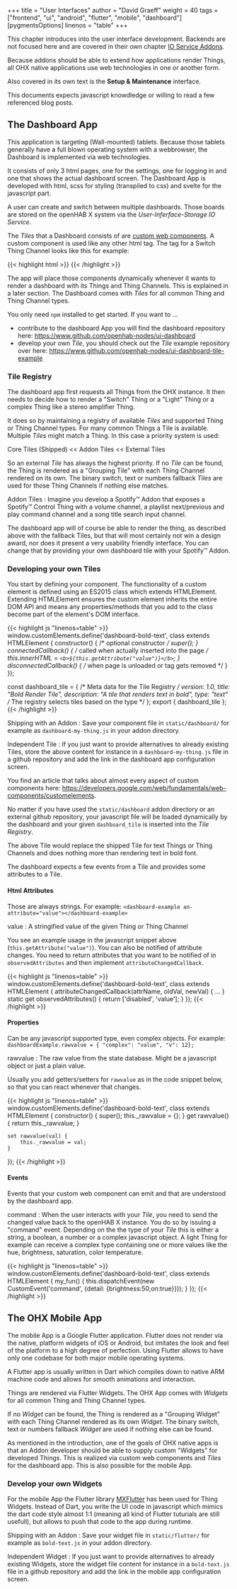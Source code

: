 +++
title = "User Interfaces"
author = "David Graeff"
weight = 40
tags = ["frontend", "ui", "android", "flutter", "mobile", "dashboard"]
[pygmentsOptions]
    linenos = "table"
+++

This chapter introduces into the user interface development. Backends are not focused here and are covered in their own chapter [IO Service Addons](/developer/addons_ioservice).

Because addons should be able to extend how applications render Things, all OHX native applications use web technologies in one or another form.

Also covered in its own text is the **Setup &amp; Maintenance** interface.

This documents expects javascript knowdledge or willing to read a few referenced blog posts.

## The Dashboard App

This application is targeting (Wall-mounted) tablets. Because those tablets generally have a full blown operating system with a webbrowser, the Dashboard is implemented via web technologies.

It consists of only 3 html pages, one for the settings, one for logging in and one that shows the actual dashboard screen. The Dashboard App is developed with html, scss for styling (transpiled to css) and svelte for the javascript part.

A user can create and switch between multiple dashboards. Those boards are stored on the openHAB X system via the *User-Inferface-Storage IO Service*.

The *Tiles* that a Dashboard consists of are [custom web components](https://developers.google.com/web/fundamentals/web-components/customelements). 
A custom component is used like any other html tag. The tag for a Switch Thing Channel looks like this for example:

{{< highlight html >}}
<dashboard-thing-switch></dashboard-thing-switch>
{{< /highlight >}}

The app will place those components dynamically whenever it wants to render a dashboard with its Things and Thing Channels. This is explained in a later section. The Dashboard comes with *Tiles* for all common Thing and Thing Channel types.

You only need `npm` installed to get started. If you want to &hellip;

*  contribute to the dashboard App you will find the dashboard repository here: https://www.github.com/openhab-nodes/ui-dashboard
* develop your own *Tile*, you should check out the *Tile* example repository over here: https://www.github.com/openhab-nodes/ui-dashboard-tile-example


### Tile Registry

The dashboard app first requests all Things from the OHX instance. It then needs to decide how to render a "Switch" Thing or a "Light" Thing or a complex Thing like a stereo amplifier Thing.

It does so by maintaining a registry of available *Tiles* and supported Thing or Thing Channel types. For many common Things a Tile is available. Multiple *Tiles* might match a Thing. In this case a priority system is used:

Core Tiles (Shipped) << Addon Tiles << External Tiles

So an external *Tile* has always the highest priority. If no *Tile* can be found, the Thing is rendered as a "Grouping Tile" with each Thing Channel rendered on its own. The binary switch, text or numbers fallback *Tiles* are used for those Thing Channels if nothing else matches.

Addon Tiles
: Imagine you develop a Spotify&trade; Addon that exposes a Spotify&trade; Control Thing with a volume channel, a playlist next/previous and play command channel and a song title search input channel.

The dashboard app will of course be able to render the thing, as described above with the fallback Tiles, but that will most certainly not win a design award, nor does it present a very usability friendly interface. You can change that by providing your own dashboard tile with your Spotify&trade; Addon.

### Developing your own Tiles

You start by defining your component. The functionality of a custom element is defined using an ES2015 class which extends HTMLElement. Extending HTMLElement ensures the custom element inherits the entire DOM API and means any properties/methods that you add to the class become part of the element's DOM interface.

{{< highlight js "linenos=table" >}}
window.customElements.define('dashboard-bold-text', class extends HTMLElement {
    constructor() { /* optional constructor */
        super();
    }
    connectedCallback() { /* called when actually inserted into the page */
        this.innerHTML = `<b>${this.getAttribute("value")}</b>`;
    }
    disconnectedCallback() { /* when page is unloaded or tag gets removed */
    }
});

const dashboard_tile = { /* Meta data for the Tile Registry */
    version: 1.0,
    title: "Bold Render Tile",
    description: "A tile that renders text in bold",
    type: "text" /* The registry selects tiles based on the type */
};
export { dashboard_tile };
{{< /highlight >}}

Shipping with an Addon
: Save your component file in `static/dashboard/` for example as `dashboard-my-thing.js` in your addon directory.

Independent Tile
: If you just want to provide alternatives to already existing Tiles, store the above content for instance in a `dashboard-my-thing.js` file in a github repository and add the link in the dashboard app configuration screen.

You find an article that talks about almost every aspect of custom components here: https://developers.google.com/web/fundamentals/web-components/customelements.

No matter if you have used the `static/dashboard` addon directory or an external github repository, your javascript file will be loaded dynamically by the dashboard and your given `dashboard_tile` is inserted into the *Tile Registry*.

The above Tile would replace the shipped Tile for text Things or Thing Channels and does nothing more than rendering text in bold font.

The dashboard expects a few events from a Tile and provides some attributes to a Tile.

#### Html Attributes

Those are always strings.
For example: `<dashboard-example an-attribute="value"></dashboard-example>`

value
: A stringified value of the given Thing or Thing Channel

You see an example usage in the javascript snippet above (`this.getAttribute("value")`). You can also be notified of attribute changes. You need to return attributes that you want to be notified of in `observedAttributes` and then implement `attributeChangedCallback`.


{{< highlight js "linenos=table" >}}
window.customElements.define('dashboard-bold-text', class extends HTMLElement {
    attributeChangedCallback(attrName, oldVal, newVal) {
        ...
    }
    static get observedAttributes() {
        return ['disabled', 'value'];
    }
});
{{< /highlight >}}

#### Properties

Can be any javascript supported type, even complex objects.
For example: `dashboardExample.rawvalue = { "complex": "value", "v": 12};`

rawvalue
: The raw value from the state database. Might be a javascript object or just a plain value.

Usually you add getters/setters for `rawvalue` as in the code snippet below, so that you can react whenever that changes.

{{< highlight js "linenos=table" >}}
window.customElements.define('dashboard-bold-text', class extends HTMLElement {
    constructor() {
        super();
        this._rawvalue = {};
    }
    get rawvalue() {
        return this._rawvalue;
    }

    set rawvalue(val) {
        this._rawvalue = val;
    }
});
{{< /highlight >}}

#### Events

Events that your custom web component can emit and that are understood by the dashboard app.

command
: When the user interacts with your *Tile*, you need to send the changed value back to the openHAB X instance. You do so by issuing a "command" event. Depending on the the type of your *Tile* this is either a string, a boolean, a number or a complex javascript object. A light Thing for example can receive a complex type containing one or more values like the hue, brightness, saturation, color temperature.

{{< highlight js "linenos=table" >}}
window.customElements.define('dashboard-bold-text', class extends HTMLElement {
    my_fun() {
        this.dispatchEvent(new CustomEvent('command', {detail: {brightness:50,on:true}}));
    }
});
{{< /highlight >}}

## The OHX Mobile App

The mobile App is a Google Flutter application. Flutter does not render via the native, platform widgets of iOS or Android, but imitates the look and feel of the platform to a high degree of perfection. Using Flutter allows to have only one codebase for both major mobile operating systems.

A Flutter app is usually written in Dart which compiles down to native ARM machine code and allows for smooth animations and interaction.

Things are rendered via Flutter Widgets. The OHX App comes with *Widgets* for all common Thing and Thing Channel types.

If no *Widget* can be found, the Thing is rendered as a "Grouping Widget" with each Thing Channel rendered as its own *Widget*. The binary switch, text or numbers fallback *Widget* are used if nothing else can be found.

As mentioned in the introduction, one of the goals of OHX native apps is that an Addon developer should be able to supply custom "Widgets" for developed Things. This is realized via custom web components and *Tiles* for the dashboard app. This is also possible for the mobile App.

### Develop your own Widgets



For the mobile App the Flutter library [MXFlutter](https://github.com/TGIF-iMatrix/MXFlutter/blob/master/Documentation/readmeEnglish.md) has been used for Thing Widgets. Instead of Dart, you write the UI code in javascript which mimics the dart code style almost 1:1 (meaning all kind of Flutter tuturials are still usefull), but allows to push that code to the app during runtime.

Shipping with an Addon
: Save your widget file in `static/flutter/` for example as `bold-text.js` in your addon directory.

Independent Widget
: If you just want to provide alternatives to already existing Widgets, store the widget file content for instance in a `bold-text.js` file in a github repository and add the link in the mobile app configuration screen.
